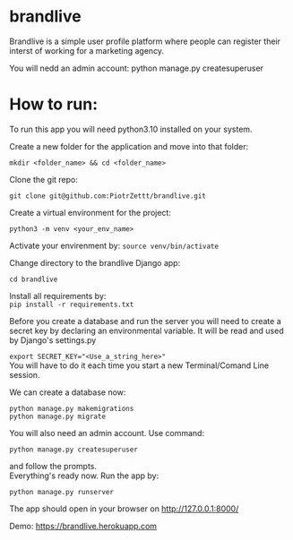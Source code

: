 # brandlive
Brandlive is a simple user profile platform where people can register their interst of working for a marketing agency.

You will nedd an admin account: python manage.py createsuperuser

# How to run:
To run this app you will need python3.10 installed on your system.  

Create a new folder for the application and move into that folder:  

```mkdir <folder_name> && cd <folder_name>```  

Clone the git repo:  

```git clone git@github.com:PiotrZettt/brandlive.git```  

Create a virtual environment for the project:  

```python3 -m venv <your_env_name>```  

Activate your envirenment by:
```source venv/bin/activate```

Change directory to the brandlive Django app:  

```cd brandlive```  

Install all requirements by:  
```pip install -r requirements.txt```

Before you create a database and run the server you will need to create a secret key by declaring an environmental variable. It will be read and used by Django's settings.py  

```export SECRET_KEY="<Use_a_string_here>"```  
You will have to do it each time you start a new Terminal/Comand Line session.

We can create a database now:  

```python manage.py makemigrations```  
```python manage.py migrate```  

You will also need an admin account. Use command:  

```python manage.py createsuperuser```  

and follow the prompts.  
Everything's ready now. Run the app by:  

```python manage.py runserver```

The app should open in your browser on http://127.0.0.1:8000/


Demo: https://brandlive.herokuapp.com
